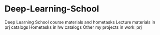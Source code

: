# Deep-Learning-School
Deep Learning School course materials and hometasks
Lecture materials in prj catalogs
Hometasks in hw catalogs
Other my projects in work_prj